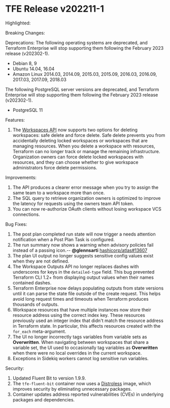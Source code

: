 # TFE Release v202211-1


Highlighted:


Breaking Changes:


Deprecations:
The following operating systems are deprecated, and Terraform Enterprise will stop supporting them following the February 2023 release (v202302-1).

- Debian 8, 9
- Ubuntu 14.04, 16.04
- Amazon Linux 2014.03, 2014.09, 2015.03, 2015.09, 2016.03, 2016.09, 2017.03, 2017.09, 2018.03

The following PostgreSQL server versions are deprecated, and Terraform Enterprise will stop supporting them following the February 2023 release (v202302-1).

- PostgreSQL 11

Features:

1. The [Workspaces API](/enterprise/api-docs/workspaces) now supports two options for deleting workspaces: safe delete and force delete. Safe delete prevents you from accidentally deleting locked workspaces or workspaces that are managing resources. When you delete a workspace with resources, Terraform can no longer track or manage the remaining infrastructure. Organization owners can force delete locked workspaces with resources, and they can choose whether to give workspace administrators force delete permissions.

Improvements:

1. The API produces a clearer error message when you try to assign the same team to a workspace more than once.
1. The SQL query to retrieve organization owners is optimized to improve the latency for requests using the owners team API token.
1. You can now re-authorize OAuth clients without losing workspace VCS connections.

Bug Fixes:
1. The post plan completed run state will now trigger a needs attention notification when a Post Plan Task is configured.
1. The run summary now shows a warning when advisory policies fail instead of a passing icon.-- **@glennsarti** [hashicorp/atlas#13607](https://github.com/hashicorp/atlas/pull/13607)
1. The plan UI output no longer suggests sensitive config values exist when they are not defined.
1. The Workspace Outputs API no longer replaces dashes with underscores for keys in the `detailed-type` field. This bug prevented Terraform CLI 1.2+ from displaying output values when their names contained dashes.
1. Terraform Enterprise now delays populating outputs from state versions until it can parse the state file outside of the create request. This helps avoid long request times and timeouts when Terraform produces thousands of outputs.
1. Workspace resources that have multiple instances now store their resource address using the correct index key. These resources previously used an integer index that didn't match the resource address in Terraform state. In particular, this affects resources created with the `for_each` meta-argument.
1. The UI no longer incorrectly tags variables from variable sets as **Overwritten**. When navigating between workspaces that share a variable set, the UI used to occasionally tag variables as **Overwritten** when there were no local overrides in the current workspace.
1. Exceptions in Sidekiq workers cannot log sensitive run variables.

Security:

1. Updated Fluent Bit to version 1.9.9.
1. The `tfe-fluent-bit` container now uses a [Distroless](https://github.com/GoogleContainerTools/distroless) image, which improves security by eliminating unnecessary packages.
1. Container updates address reported vulnerabilities (CVEs) in underlying packages and dependencies.



